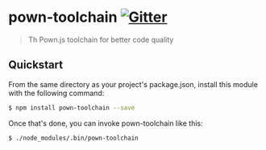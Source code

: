 # pown-toolchain [![Gitter](https://img.shields.io/gitter/room/nwjs/nw.js.svg)](https://gitter.im/pownjs/Lobby)

> Th Pown.js toolchain for better code quality

## Quickstart

From the same directory as your project's package.json, install this module with the following command:

```sh
$ npm install pown-toolchain --save
```

Once that's done, you can invoke pown-toolchain like this:

```sh
$ ./node_modules/.bin/pown-toolchain
```
